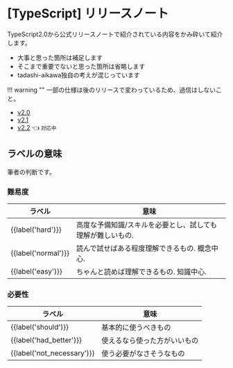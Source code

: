 # [TypeScript] リリースノート


TypeScript2.0から公式リリースノートで紹介されている内容をかみ砕いて紹介します。

* 大事と思った箇所は補足します
* そこまで重要でないと思った箇所は省略します
* tadashi-aikawa独自の考えが混じっています

!!! warning ""
    一部の仕様は後のリリースで変わっているため、過信はしないこと。  

* [v2.0](releases/2.0.md)
* [v2.1](releases/2.1.md)
* [v2.2](releases/2.2.md) 👈 `対応中`

## ラベルの意味

筆者の判断です。

### 難易度

| ラベル              | 意味                                                       |
| ------------------- | ---------------------------------------------------------- |
| {{label('hard')}}   | 高度な予備知識/スキルを必要とし、試しても理解が難しいもの. |
| {{label('normal')}} | 読んで試せばある程度理解できるもの. 概念中心.              |
| {{label('easy')}}   | ちゃんと読めば理解できるもの. 知識中心.                    |

### 必要性

| ラベル                     | 意味                         |
| -------------------------- | ---------------------------- |
| {{label('should')}}        | 基本的に使うべきもの         |
| {{label('had_better')}}    | 使えるなら使った方がいいもの |
| {{label('not_necessary')}} | 使う必要がなさそうなもの     |
